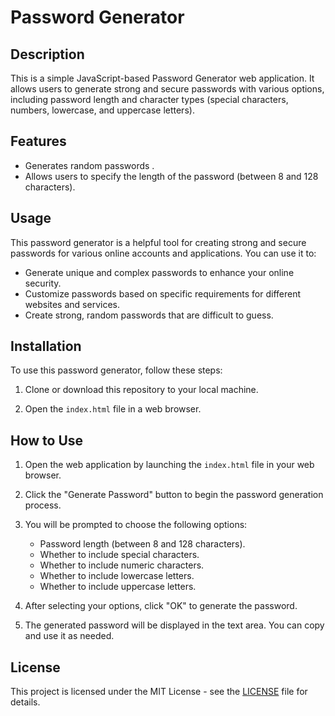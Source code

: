 # Password Generator

## Description

This is a simple JavaScript-based Password Generator web application. It allows users to generate strong and secure passwords with various options, including password length and character types (special characters, numbers, lowercase, and uppercase letters).

## Features

- Generates random passwords .
- Allows users to specify the length of the password (between 8 and 128 characters).
## Usage

This password generator is a helpful tool for creating strong and secure passwords for various online accounts and applications. You can use it to:

- Generate unique and complex passwords to enhance your online security.
- Customize passwords based on specific requirements for different websites and services.
- Create strong, random passwords that are difficult to guess.

## Installation

To use this password generator, follow these steps:

1. Clone or download this repository to your local machine.

2. Open the `index.html` file in a web browser.

## How to Use

1. Open the web application by launching the `index.html` file in your web browser.

2. Click the "Generate Password" button to begin the password generation process.

3. You will be prompted to choose the following options:
   - Password length (between 8 and 128 characters).
   - Whether to include special characters.
   - Whether to include numeric characters.
   - Whether to include lowercase letters.
   - Whether to include uppercase letters.

4. After selecting your options, click "OK" to generate the password.

5. The generated password will be displayed in the text area. You can copy and use it as needed.

## License

This project is licensed under the MIT License - see the [LICENSE](LICENSE) file for details.
